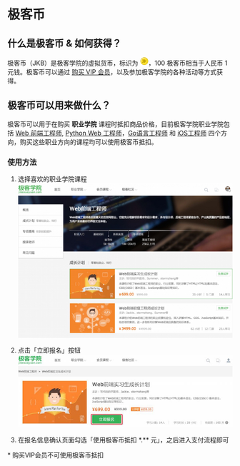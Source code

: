 # 极客币 

## 什么是极客币 & 如何获得？


极客币（JKB）是极客学院的虚拟货币，标识为 ![](./images/icon_jkb.png)，100 极客币相当于人民币 1 元钱。极客币可以通过 [购买 VIP 会员](http://www.jikexueyuan.com/vip/)，以及参加极客学院的各种活动等方式获得。


##  极客币可以用来做什么？

极客币可以用于在购买 **职业学院** 课程时抵扣商品价格，目前极客学院职业学院包括 [Web 前端工程师](http://www.jikexueyuan.com/zhiye/web/), [Python Web 工程师](http://www.jikexueyuan.com/zhiye/python/)，[Go语言工程师](http://www.jikexueyuan.com/zhiye/go/) 和 [iOS工程师](http://www.jikexueyuan.com/zhiye/ios/) 四个方向，购买这些职业方向的课程均可以使用极客币抵扣。

### 使用方法

1. 选择喜欢的职业学院课程
![](./images/jkb_buy_1.jpg)

2. 点击「立即报名」按钮 
![](./images/jkb_buy_2.jpg)

3. 在报名信息确认页面勾选「使用极客币抵扣 \*.** 元」，之后进入支付流程即可



\* 购买VIP会员不可使用极客币抵扣

